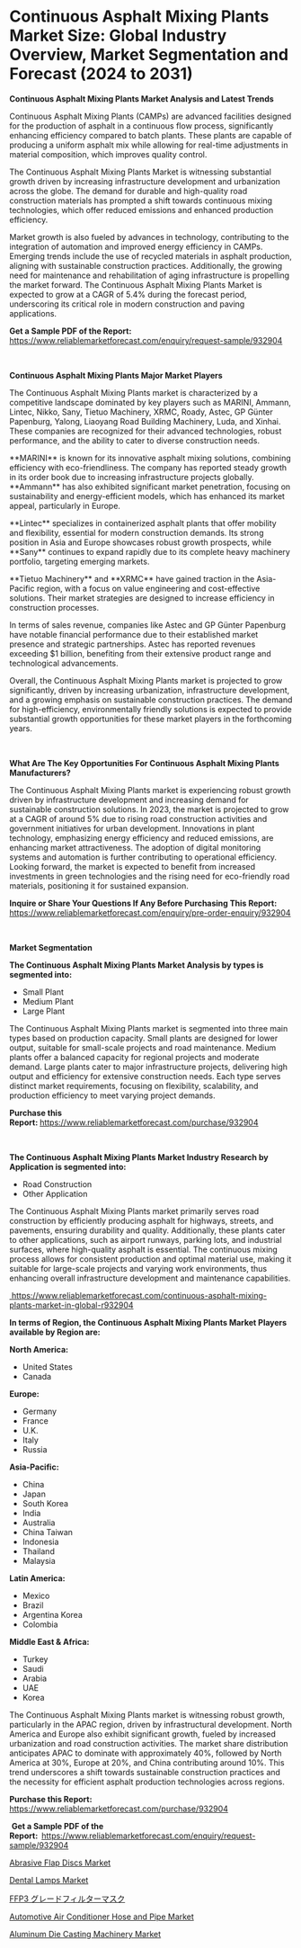 <p><h1>Continuous Asphalt Mixing Plants Market Size: Global Industry Overview, Market Segmentation and Forecast (2024 to 2031)</h1></p><p><strong>Continuous Asphalt Mixing Plants Market Analysis and Latest Trends</strong></p>
<p><p>Continuous Asphalt Mixing Plants (CAMPs) are advanced facilities designed for the production of asphalt in a continuous flow process, significantly enhancing efficiency compared to batch plants. These plants are capable of producing a uniform asphalt mix while allowing for real-time adjustments in material composition, which improves quality control.</p><p>The Continuous Asphalt Mixing Plants Market is witnessing substantial growth driven by increasing infrastructure development and urbanization across the globe. The demand for durable and high-quality road construction materials has prompted a shift towards continuous mixing technologies, which offer reduced emissions and enhanced production efficiency.</p><p>Market growth is also fueled by advances in technology, contributing to the integration of automation and improved energy efficiency in CAMPs. Emerging trends include the use of recycled materials in asphalt production, aligning with sustainable construction practices. Additionally, the growing need for maintenance and rehabilitation of aging infrastructure is propelling the market forward. The Continuous Asphalt Mixing Plants Market is expected to grow at a CAGR of 5.4% during the forecast period, underscoring its critical role in modern construction and paving applications.</p></p>
<p><strong>Get a Sample PDF of the Report:&nbsp;</strong> <a href="https://www.reliablemarketforecast.com/enquiry/request-sample/932904">https://www.reliablemarketforecast.com/enquiry/request-sample/932904</a></p>
<p>&nbsp;</p>
<p><strong>Continuous Asphalt Mixing Plants Major Market Players</strong></p>
<p><p>The Continuous Asphalt Mixing Plants market is characterized by a competitive landscape dominated by key players such as MARINI, Ammann, Lintec, Nikko, Sany, Tietuo Machinery, XRMC, Roady, Astec, GP Günter Papenburg, Yalong, Liaoyang Road Building Machinery, Luda, and Xinhai. These companies are recognized for their advanced technologies, robust performance, and the ability to cater to diverse construction needs.</p><p>**MARINI** is known for its innovative asphalt mixing solutions, combining efficiency with eco-friendliness. The company has reported steady growth in its order book due to increasing infrastructure projects globally. **Ammann** has also exhibited significant market penetration, focusing on sustainability and energy-efficient models, which has enhanced its market appeal, particularly in Europe.</p><p>**Lintec** specializes in containerized asphalt plants that offer mobility and flexibility, essential for modern construction demands. Its strong position in Asia and Europe showcases robust growth prospects, while **Sany** continues to expand rapidly due to its complete heavy machinery portfolio, targeting emerging markets.</p><p>**Tietuo Machinery** and **XRMC** have gained traction in the Asia-Pacific region, with a focus on value engineering and cost-effective solutions. Their market strategies are designed to increase efficiency in construction processes.</p><p>In terms of sales revenue, companies like Astec and GP Günter Papenburg have notable financial performance due to their established market presence and strategic partnerships. Astec has reported revenues exceeding $1 billion, benefiting from their extensive product range and technological advancements.</p><p>Overall, the Continuous Asphalt Mixing Plants market is projected to grow significantly, driven by increasing urbanization, infrastructure development, and a growing emphasis on sustainable construction practices. The demand for high-efficiency, environmentally friendly solutions is expected to provide substantial growth opportunities for these market players in the forthcoming years.</p></p>
<p>&nbsp;</p>
<p><strong>What Are The Key Opportunities For Continuous Asphalt Mixing Plants Manufacturers?</strong></p>
<p><p>The Continuous Asphalt Mixing Plants market is experiencing robust growth driven by infrastructure development and increasing demand for sustainable construction solutions. In 2023, the market is projected to grow at a CAGR of around 5% due to rising road construction activities and government initiatives for urban development. Innovations in plant technology, emphasizing energy efficiency and reduced emissions, are enhancing market attractiveness. The adoption of digital monitoring systems and automation is further contributing to operational efficiency. Looking forward, the market is expected to benefit from increased investments in green technologies and the rising need for eco-friendly road materials, positioning it for sustained expansion.</p></p>
<p><strong>Inquire or Share Your Questions If Any Before Purchasing This Report:</strong> <a href="https://www.reliablemarketforecast.com/enquiry/pre-order-enquiry/932904">https://www.reliablemarketforecast.com/enquiry/pre-order-enquiry/932904</a></p>
<p>&nbsp;</p>
<p><strong>Market Segmentation</strong></p>
<p><strong>The Continuous Asphalt Mixing Plants Market Analysis by types is segmented into:</strong></p>
<p><ul><li>Small Plant</li><li>Medium Plant</li><li>Large Plant</li></ul></p>
<p><p>The Continuous Asphalt Mixing Plants market is segmented into three main types based on production capacity. Small plants are designed for lower output, suitable for small-scale projects and road maintenance. Medium plants offer a balanced capacity for regional projects and moderate demand. Large plants cater to major infrastructure projects, delivering high output and efficiency for extensive construction needs. Each type serves distinct market requirements, focusing on flexibility, scalability, and production efficiency to meet varying project demands.</p></p>
<p><strong>Purchase this Report:&nbsp;</strong><a href="https://www.reliablemarketforecast.com/purchase/932904">https://www.reliablemarketforecast.com/purchase/932904</a></p>
<p>&nbsp;</p>
<p><strong>The Continuous Asphalt Mixing Plants Market Industry Research by Application is segmented into:</strong></p>
<p><ul><li>Road Construction</li><li>Other Application</li></ul></p>
<p><p>The Continuous Asphalt Mixing Plants market primarily serves road construction by efficiently producing asphalt for highways, streets, and pavements, ensuring durability and quality. Additionally, these plants cater to other applications, such as airport runways, parking lots, and industrial surfaces, where high-quality asphalt is essential. The continuous mixing process allows for consistent production and optimal material use, making it suitable for large-scale projects and varying work environments, thus enhancing overall infrastructure development and maintenance capabilities.</p></p>
<p><a href="https://www.reliablemarketforecast.com/continuous-asphalt-mixing-plants-market-in-global-r932904">&nbsp;https://www.reliablemarketforecast.com/continuous-asphalt-mixing-plants-market-in-global-r932904</a></p>
<p><strong>In terms of Region, the Continuous Asphalt Mixing Plants Market Players available by Region are:</strong></p>
<p>
    <p> <strong> North America: </strong>
        <ul>
            <li>United States</li>
            <li>Canada</li>
        </ul>
        </p> 
    <p> <strong> Europe: </strong>
        <ul>
            <li>Germany</li>
            <li>France</li>
            <li>U.K.</li>
            <li>Italy</li>
            <li>Russia</li>
        </ul>
        </p> 
    <p> <strong> Asia-Pacific: </strong>
        <ul>
            <li>China</li>
            <li>Japan</li>
            <li>South Korea</li>
            <li>India</li>
            <li>Australia</li>
            <li>China Taiwan</li>
            <li>Indonesia</li>
            <li>Thailand</li>
            <li>Malaysia</li>
        </ul>
        </p> 
    <p> <strong> Latin America: </strong>
        <ul>
            <li>Mexico</li>
            <li>Brazil</li>
            <li>Argentina Korea</li>
            <li>Colombia</li>
        </ul>
        </p> 
    <p> <strong> Middle East & Africa: </strong>
        <ul>
            <li>Turkey</li>
            <li>Saudi</li>
            <li>Arabia</li>
            <li>UAE</li>
            <li>Korea</li>
        </ul>
    </p>
    </p>
<p><p>The Continuous Asphalt Mixing Plants market is witnessing robust growth, particularly in the APAC region, driven by infrastructural development. North America and Europe also exhibit significant growth, fueled by increased urbanization and road construction activities. The market share distribution anticipates APAC to dominate with approximately 40%, followed by North America at 30%, Europe at 20%, and China contributing around 10%. This trend underscores a shift towards sustainable construction practices and the necessity for efficient asphalt production technologies across regions.</p></p>
<p><strong>Purchase this Report: </strong><a href="https://www.reliablemarketforecast.com/purchase/932904">https://www.reliablemarketforecast.com/purchase/932904</a></p>
<p>&nbsp;<strong>Get a Sample PDF of the Report:&nbsp;&nbsp;</strong><a href="https://www.reliablemarketforecast.com/enquiry/request-sample/932904">https://www.reliablemarketforecast.com/enquiry/request-sample/932904</a></p>
<p><strong></strong></p>
<p><p><a href="https://medium.com/@jacob.gibson4568/the-growth-of-the-abrasive-flap-discs-market-has-been-significant-driven-by-various-critical-3f5c186087ce">Abrasive Flap Discs Market</a></p><p><a href="https://www.linkedin.com/pulse/dental-lamps-market-investigation-industry-evolution-forecast-reqke?trackingId=k015C%2BVSTv6w5SbnWfSd5Q%3D%3D">Dental Lamps Market</a></p><p><a href="https://medium.com/@skylarreilly36/ffp3-grade-filter-mask-market-%E3%81%AF-%E3%82%B3%E3%82%B9%E3%83%88%E7%AE%A1%E7%90%86%E3%81%A8%E5%8A%B9%E7%8E%87%E5%90%91%E4%B8%8A%E3%82%92%E5%84%AA%E5%85%88%E3%81%97%E3%81%BE%E3%81%99-%E3%81%95%E3%82%89%E3%81%AB-%E5%A0%B1%E5%91%8A%E6%9B%B8%E3%81%AF%E5%B8%82%E5%A0%B4%E3%81%AE%E9%9C%80%E8%A6%81%E9%9D%A2%E3%81%A8%E4%BE%9B%E7%B5%A6%E9%9D%A2%E3%81%AE%E4%B8%A1%E6%96%B9%E3%82%92%E3%82%AB%E3%83%90%E3%83%BC%E3%81%97%E3%81%A6%E3%81%84%E3%81%BE%E3%81%99-ffp3-grade-60453c61d670">FFP3 グレードフィルターマスク</a></p><p><a href="https://issuu.com/reportprime-2/docs/automotive-air-conditioner-hose-and_e830c4d4a22045">Automotive Air Conditioner Hose and Pipe Market</a></p><p><a href="https://medium.com/@jacob.gibson4568/the-market-for-aluminum-die-casting-machinery-market-is-examined-in-this-report-along-with-the-e61a911d9d60?postPublishedType=initial">Aluminum Die Casting Machinery Market</a></p></p>